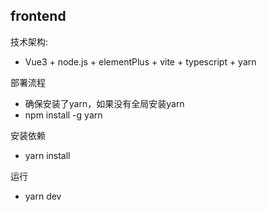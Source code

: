## frontend

技术架构:

- Vue3 + node.js + elementPlus + vite + typescript + yarn  

部署流程

- 确保安装了yarn，如果没有全局安装yarn
- npm install -g yarn

安装依赖

- yarn install

运行

- yarn dev
